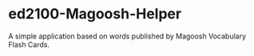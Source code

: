 # ed2100-Magoosh-Helper
A simple application based on words published by Magoosh Vocabulary Flash Cards.
